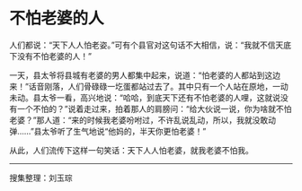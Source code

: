 # 不怕老婆的人

人们都说：“天下人人怕老姿。”可有个县官对这句话不大相信，说：“我就不信天底下没有不怕老婆的人！”

一天，县太爷将县城有老婆的男人都集中起来，说道：“怕老婆的人都站到这边来！”话音刚落，人们骨碌碌一圪蛋都站过去了。其中只有一个人站在原地，一动未动。县太爷一看，高兴地说：“哈哈，到底天下还有不怕老婆的人哩，这就说没有一个不怕的？”说着走过来，拍着那人的肩膀问：“给大伙说一说，你为啥就不怕老婆？”那人道：“来的时候我老婆吩咐过，不许乱说乱动，所以，我就没敢动弹……”县太爷听了生气地说“他妈的，半天你更怕老婆！”

从此，人们流传下这样一句笑话：天下人人怕老婆，就我老婆不怕我。

---

搜集整理：刘玉琮
